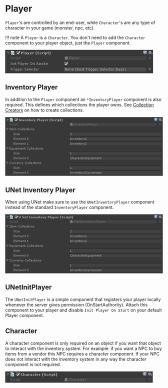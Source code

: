 # Player

`Player`'s are controlled by an end-user, while `Character`'s are any type of character in your game (monster, npc, etc).

!!! note
	A `Player` is a `Character`. You don't need to add the `Character` component to your player object, just the `Player` component.

![Player](Assets/Player.png)

## Inventory Player

In addition to the `Player` component an `*InventoryPlayer` component is also required. This defines which collections the player owns. See [Collection Creators](../Collections/CollectionCreators.md) on how to create collections.

![Inventory Player](Assets/InventoryPlayer.png)

## UNet Inventory Player

When using UNet make sure to use the `UNetInventoryPlayer` component instead of the standard `InventoryPlayer` component.

![UNet Inventory Player](Assets/UNetInventoryPlayer.png)

## UNetInitPlayer

The `UNetInitPlayer` is a simple component that registers your player locally whenever the server gives permission (OnStartAuthority). Attach this component to your player and disable `Init Player On Start` on your default Player component.

## Character

A character component is only required on an object if you want that object to interact with the inventory system. For example: if you want a NPC to buy items from a vendor this NPC requires a character component. If your NPC does not interact with the inventory system in any way the character component is not required.

![Character](Assets/Character.png)